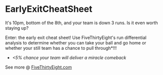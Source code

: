 # EarlyExitCheatSheet

It's 10pm, bottom of the 8th, and your team is down 3 runs. Is it even worth staying up?

Enter: the early exit cheat sheet! Use FiveThirtyEight's run differential analysis to determine whether you can take your ball and go home or whether your still team has a chance to pull through*!!! 

* *<5% chance your team will deliver a miracle comeback*

See more @ [FiveThirtyEight.com](https://fivethirtyeight.com/features/take-this-cheat-sheet-to-the-ballpark-to-decide-when-to-leave/)
